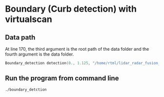 # Boundary (Curb detection) with virtualscan

## Data path

At line 170, the third argument is the root path of the data folder and the fourth argument is the data folder.
```cpp
Boundary_detection detection(0., 1.125, "/home/rtml/lidar_radar_fusion_curb_detection/data/", "20191126163620_synced/", frameStart, frameEnd+1);
```

## Run the program from command line 
```
./boundary_detction
```


